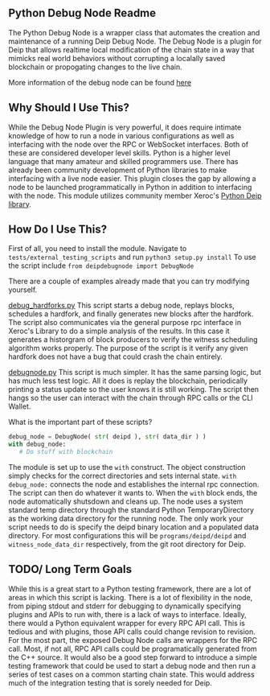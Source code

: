 
Python Debug Node Readme
------------------------

The Python Debug Node is a wrapper class that automates the creation and maintenance
of a running Deip Debug Node. The Debug Node is a plugin for Deip that allows realtime
local modification of the chain state in a way that mimicks real world behaviors
without corrupting a localally saved blockchain or propogating changes to the live chain.

More information of the debug node can be found [here](debug_node_plugin.md)

Why Should I Use This?
----------------------

While the Debug Node Plugin is very powerful, it does require intimate knowledge of how
to run a node in various configurations as well as interfacing with the node over the
RPC or WebSocket interfaces. Both of these are considered developer level skills. Python
is a higher level language that many amateur and skilled programmers use. There has already
been community development of Python libraries to make interfacing with a live node easier.
This plugin closes the gap by allowing a node to be launched programmatically in Python
in addition to interfacing with the node. This module utilizes community member Xeroc's
[Python Deip library](https://github.com/xeroc/python-deiplib).

How Do I Use This?
------------------

First of all, you need to install the module. Navigate to `tests/external_testing_scripts`
and run `python3 setup.py install`
To use the script include `from deipdebugnode import DebugNode`

There are a couple of examples already made that you can try modifying yourself.

[debug_hardforks.py](https://gitlab.com/DEIP/deip-blockchain/deip-blockchain/python_scripts/tests/debug_hardforks.py)
This script starts a debug node, replays blocks, schedules a hardfork, and finally generates
new blocks after the hardfork. The script also communicates via the general purpose rpc
interface in Xeroc's Library to do a simple analysis of the results. In this case it
generates a historgram of block producers to verify the witness scheduling algorithm works
properly. The purpose of the script is it verify any given hardfork does not have a bug that
could crash the chain entirely.

[debugnode.py](https://gitlab.com/DEIP/deip-blockchain/deip-blockchain/python_scripts/deipdebugnode/debugnode.py#L212)
This script is much simpler. It has the same parsing logic, but has much less test logic.
All it does is replay the blockchain, periodically printing a status update so the user
knows it is still working. The script then hangs so the user can interact with the chain
through RPC calls or the CLI Wallet.

What is the important part of these scripts?

``` Python
debug_node = DebugNode( str( deipd ), str( data_dir ) )
with debug_node:
   # Do stuff with blockchain
```

The module is set up to use the `with` construct. The object construction simply checks
for the correct directories and sets internal state. `with debug_node:` connects the node
and establishes the internal rpc connection. The script can then do whatever it wants to.
When the `with` block ends, the node automatically shutsdown and cleans up. The node uses
a system standard temp directory through the standard Python TemporaryDirectory as the
working data directory for the running node. The only work your script needs to do is
specify the deipd binary location and a populated data directory. For most configurations
this will be `programs/deipd/deipd` and `witness_node_data_dir` respectively, from the
git root directory for Deip.

TODO/ Long Term Goals
---------------------

While this is a great start to a Python testing framework, there are a lot of areas in
which this script is lacking. There is a lot of flexibility in the node, from piping
stdout and stderr for debugging to dynamically specifying plugins and APIs to run with,
there is a lack of ways to interface. Ideally, there would a Python equivalent wrapper
for every RPC API call. This is tedious and with plugins, those API calls could change
revision to revision. For the most part, the exposed Debug Node calls are wrappers for
the RPC call. Most, if not all, RPC API calls could be programatically generated from
the C++ source. It would also be a good step forward to introduce a simple testing framework
that could be used to start a debug node and then run a series of test cases on a common
starting chain state. This would address much of the integration testing that is sorely
needed for Deip.